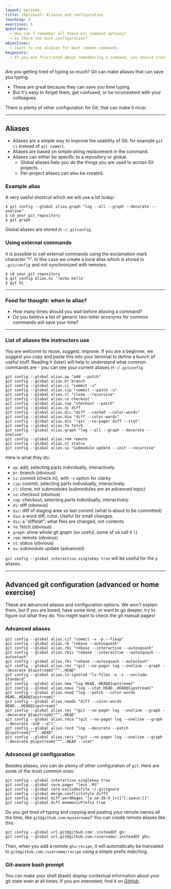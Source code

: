 ```yaml
---
layout: episode
title: (Optional) Aliases and configuration
teaching: 5
exercises: 5
questions:
  - How can I remember all these Git command options?
  - Is there too much configuration?
objectives:
  - Learn to use aliases for most common commands.
keypoints:
  - If you are frustrated about remembering a command, you should create an alias.
---
```


Are you getting tired of typing so much?  Git can make aliases that can save you typing.

- These are great because they can save you time typing
- But it's easy to forget them, get confused, or be inconsistent with your colleagues.

There is plenty of other configuration for Git, that can make it nicer.

---

## Aliases

- Aliases are a simple way to improve the usability of Git: for
  example `git ci` instead of `git commit`.
- Aliases are based on simple string replacement in the command.
- Aliases can either be specific to a repository or global.
  - Global aliases help you do the things you are used to across Git projects.
  - Per-project aliases can also be created.


### Example alias

A very useful shortcut which we will use a lot today:

```shell
$ git config --global alias.graph "log --all --graph --decorate --oneline"
$ cd your_git_repository
$ git graph
```

Global aliases are stored in `~/.gitconfig`.


### Using external commands

It is possible to call external commands using the exclamation mark character "!".
In this case we create a local alias which is
stored in `.git/config` and not synchronized with remotes:

```shell
$ cd your_git_repository
$ git config alias.hi '!echo hello'
$ git hi
```

---

### Food for thought: when to alias?

- How many times should you wait before aliasing a command?
- Do you believe a list of generic two-letter acronyms for common commands will
  save your time?

---

### List of aliases the instructors use

You are welcome to reuse, suggest, improve.  If you are a beginner, we
suggest you copy and paste this into your terminal to define a bunch
of useful stuff.  Reading it (later) will help to understand what
common commands are - you can see your current aliases in `~/.gitconfig`

```shell
git config --global alias.ap "add --patch"
git config --global alias.br branch
git config --global alias.ci "commit -v"
git config --global alias.cip "commit --patch -v"
git config --global alias.cl "clone --recursive"
git config --global alias.co checkout
git config --global alias.cop "checkout --patch"
git config --global alias.di diff
git config --global alias.dic "diff --cached --color-words"
git config --global alias.diw "diff --color-words"
git config --global alias.dis "!git --no-pager diff --stat"
git config --global alias.fe fetch
git config --global alias.graph "log --all --graph --decorate --oneline"
git config --global alias.rem remote
git config --global alias.st status
git config --global alias.su "submodule update --init --recursive"
```

Here is what they do:
- `ap`: add, selecting parts individually, interactively.
- `br`: branch (obvious)
- `ci`: commit (check in), with `-v` option for clarity
- `cip`: commit, selecting parts individually, interactively.
- `cl`: clone, init submodules (submodules are an advanced topic)
- `co`: checkout (obvious)
- `cop`: checkout, selecting parts individually, interactively.
- `di`: diff (obvious)
- `dic`: diff of staging area vs last commit (what is about to be committed)
- `diw`: a word diff, color.  Useful for small changes.
- `dis`: a "diffstat": what files are changed, not contents
- `fe`: fetch (obvious)
- `graph`: show whole git graph (so useful, some of us call it `l`)
- `rem`: remote (obvious)
- `st`: status (obvious)
- `su`: submodule update (advanced)

`git config --global interactive.singlekey true` will be useful for
the `p` aliases.


---

## Advanced git configuration (advanced or home exercise)

These are advanced aliases and configuration options.  We won't explain them,
but if you are bored, have some time, or want to go deeper, try to
figure out what they do.  You might want to check the git manual
pages!

### Advanced aliases

```
git config --global alias.cif "commit -v -p --fixup"
git config --global alias.rb "rebase --autosquash"
git config --global alias.rbi "rebase --interactive --autosquash"
git config --global alias.rbis "rebase --interactive --autosquash --autostash"
git config --global alias.rbs "rebase --autosquash --autostash"
git config --global alias.rec "!git --no-pager log --oneline --graph --decorate @{upstream}^^^..HEAD"
git config --global alias.ls-ignored "ls-files -o -i --exclude-standard"
git config --global alias.new "log HEAD..HEAD@{upstream}"
git config --global alias.news "log --stat HEAD..HEAD@{upstream}"
git config --global alias.newd "log --patch --color-words HEAD..HEAD@{upstream}"
git config --global alias.newdi "diff --color-words HEAD...HEAD@{upstream}"
git config --global alias.rec "!git --no-pager log --oneline --graph --decorate @{upstream}^^^..HEAD"
git config --global alias.reca "!git --no-pager log --oneline --graph --decorate -n10 --all"
git config --global alias.recd "log --decorate --patch @{upstream}^^^..HEAD"
git config --global alias.recs "!git --no-pager log --oneline --graph --decorate @{upstream}^^^..HEAD --stat"
```

### Advanced git configuration

Besides aliases, you can do plenty of other configuration of `git`.
Here are some of the most common ones:

```shell
git config --global interactive.singlekey true
git config --global core.pager "less -RS"
git config --global core.excludesfile ~/.gitignore
git config --global merge.conflictstyle diff3
git config --global diff.wordRegex "[a-zA-Z0-9_]+|[^[:space:]]"
git config --global diff.mnemonicPrefix true
```

Do you get tired of typing and copying and pasting your remote names
all the time, like `git@github.com:myusername`?  You can create remote
aliases like this:

```shell
git config --global url.git@github.com:.insteadOf gh:
git config --global url.git@github.com:/username/.insteadOf ghu:
```

Then, when you add a remote `ghu:recipe`, it will automatically be
translated to `git@github.com:/username/recipe` using a simple prefix
matching.

### Git-aware bash prompt

You can make your shell (bash) display contextual information about
your git state even at all times.  If you are interested, find it on
[GitHub](https://github.com/jimeh/git-aware-prompt).
